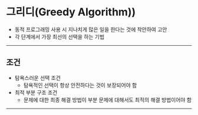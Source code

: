 # 그리디(Greedy Algorithm))

- 동적 프로그래밍 사용 시 지나치게 많은 일을 한다는 것에 착안하여 고안
- 각 단계에서 가장 최선의 선택을 하는 기법

<hr/>

## 조건
- 탐욕스러운 선택 조건
    - 탐욕적인 선택이 항상 안전하다는 것이 보장되어야 함
- 최적 부분 구조 조건
    - 문제에 대한 최종 해결 방법이 부분 문제에 대해서도 최적의 해결 방법이어야 함  

<hr/>